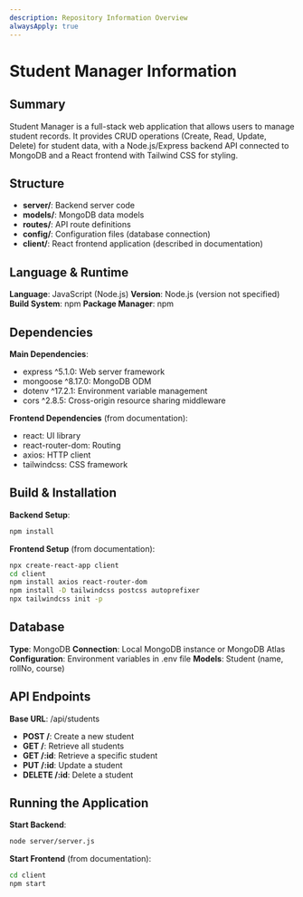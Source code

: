```yaml
---
description: Repository Information Overview
alwaysApply: true
---
```


# Student Manager Information

## Summary
Student Manager is a full-stack web application that allows users to manage student records. It provides CRUD operations (Create, Read, Update, Delete) for student data, with a Node.js/Express backend API connected to MongoDB and a React frontend with Tailwind CSS for styling.

## Structure
- **server/**: Backend server code
- **models/**: MongoDB data models
- **routes/**: API route definitions
- **config/**: Configuration files (database connection)
- **client/**: React frontend application (described in documentation)

## Language & Runtime
**Language**: JavaScript (Node.js)
**Version**: Node.js (version not specified)
**Build System**: npm
**Package Manager**: npm

## Dependencies
**Main Dependencies**:
- express ^5.1.0: Web server framework
- mongoose ^8.17.0: MongoDB ODM
- dotenv ^17.2.1: Environment variable management
- cors ^2.8.5: Cross-origin resource sharing middleware

**Frontend Dependencies** (from documentation):
- react: UI library
- react-router-dom: Routing
- axios: HTTP client
- tailwindcss: CSS framework

## Build & Installation
**Backend Setup**:
```bash
npm install
```

**Frontend Setup** (from documentation):
```bash
npx create-react-app client
cd client
npm install axios react-router-dom
npm install -D tailwindcss postcss autoprefixer
npx tailwindcss init -p
```

## Database
**Type**: MongoDB
**Connection**: Local MongoDB instance or MongoDB Atlas
**Configuration**: Environment variables in .env file
**Models**: Student (name, rollNo, course)

## API Endpoints
**Base URL**: /api/students

- **POST /**: Create a new student
- **GET /**: Retrieve all students
- **GET /:id**: Retrieve a specific student
- **PUT /:id**: Update a student
- **DELETE /:id**: Delete a student

## Running the Application
**Start Backend**:
```bash
node server/server.js
```

**Start Frontend** (from documentation):
```bash
cd client
npm start
```
